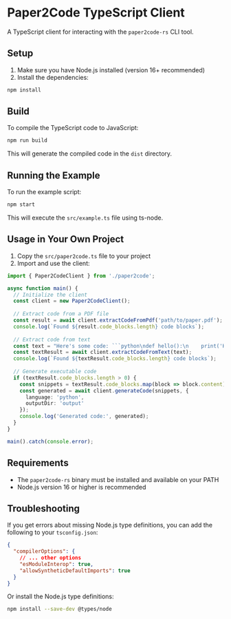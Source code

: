 # Paper2Code TypeScript Client

A TypeScript client for interacting with the `paper2code-rs` CLI tool.

## Setup

1. Make sure you have Node.js installed (version 16+ recommended)
2. Install the dependencies:

```bash
npm install
```

## Build

To compile the TypeScript code to JavaScript:

```bash
npm run build
```

This will generate the compiled code in the `dist` directory.

## Running the Example

To run the example script:

```bash
npm start
```

This will execute the `src/example.ts` file using ts-node.

## Usage in Your Own Project

1. Copy the `src/paper2code.ts` file to your project
2. Import and use the client:

```typescript
import { Paper2CodeClient } from './paper2code';

async function main() {
  // Initialize the client
  const client = new Paper2CodeClient();
  
  // Extract code from a PDF file
  const result = await client.extractCodeFromPdf('path/to/paper.pdf');
  console.log(`Found ${result.code_blocks.length} code blocks`);
  
  // Extract code from text
  const text = "Here's some code: ```python\ndef hello():\n    print('Hello')\n```";
  const textResult = await client.extractCodeFromText(text);
  console.log(`Found ${textResult.code_blocks.length} code blocks`);
  
  // Generate executable code
  if (textResult.code_blocks.length > 0) {
    const snippets = textResult.code_blocks.map(block => block.content);
    const generated = await client.generateCode(snippets, { 
      language: 'python',
      outputDir: 'output' 
    });
    console.log('Generated code:', generated);
  }
}

main().catch(console.error);
```

## Requirements

- The `paper2code-rs` binary must be installed and available on your PATH
- Node.js version 16 or higher is recommended

## Troubleshooting

If you get errors about missing Node.js type definitions, you can add the following to your `tsconfig.json`:

```json
{
  "compilerOptions": {
    // ... other options
    "esModuleInterop": true,
    "allowSyntheticDefaultImports": true
  }
}
```

Or install the Node.js type definitions:

```bash
npm install --save-dev @types/node
``` 